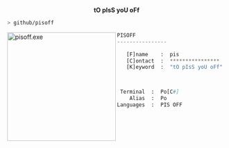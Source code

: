 <p align="center">
  <b> tO pIsS yoU oFf </b><br>
</p>

```bash
> github/pisoff
```

<img src="https://i.imgur.com/4nqOsFw.jpeg" align="left" alt="pisoff.exe" width="250" height="250">

```py
PISOFF
----------------

   [F]name    :  pis
   [C]ontact  :  ****************
   [K]eyword  :  "tO pIsS yoU oFf"



 Terminal  :  Po[C#]
    Alias  :  Po
Languages  :  PIS OFF
```
